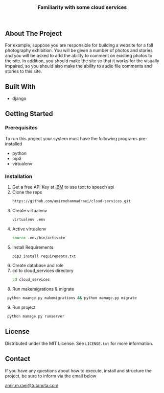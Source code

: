 <div align="center">
  <h3 align="center">Familiarity with some cloud services</h3>
</div>
<br>

## About The Project
For example, suppose you are responsible for building a website for a fall photography exhibition. You will be given a number of photos and stories and you will be asked to add the ability to comment on existing photos to the site. In addition, you should make the site so that it works for the visually impaired, so you should also make the ability to audio file comments and stories to this site.

## Built With
* django

## Getting Started

### Prerequisites
To run this project your system must have the following programs pre-installed
* python
* pip3
* virtualenv

### Installation

1. Get a free API Key at [IBM](https://www.ibm.com/cloud/watson-text-to-speech) to use text to speech api
2. Clone the repo
   ```sh
   https://github.com/amirmohammadraei/cloud-services.git
   ```
3. Create virtualenv
   ```sh
   virtualenv .env
   ```
4. Active virtualenv
   ```sh
   source .env/bin/activate
   ```
5. Install Requirements
   ```sh
   pip3 install requirements.txt
   ```
6. Create database and role
7. cd to cloud_services directory
   ```sh
   cd cloud_services
   ```
8. Run makemigrations & migrate 
  ```sh
   python maange.py makemigrations && python manage.py migrate
   ```
9. Run project 
  ```sh
   python manage.py runserver
   ```

<!-- LICENSE -->
## License

Distributed under the MIT License. See `LICENSE.txt` for more information.

<!-- CONTACT -->
## Contact
If you have any questions about how to execute, install and structure the project, be sure to inform via the email below

amir.m.raei@tutanota.com
